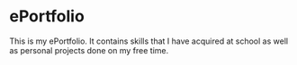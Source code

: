 # ePortfolio
This is my ePortfolio. It contains skills that I have acquired at school as well as personal projects done on my free time.
